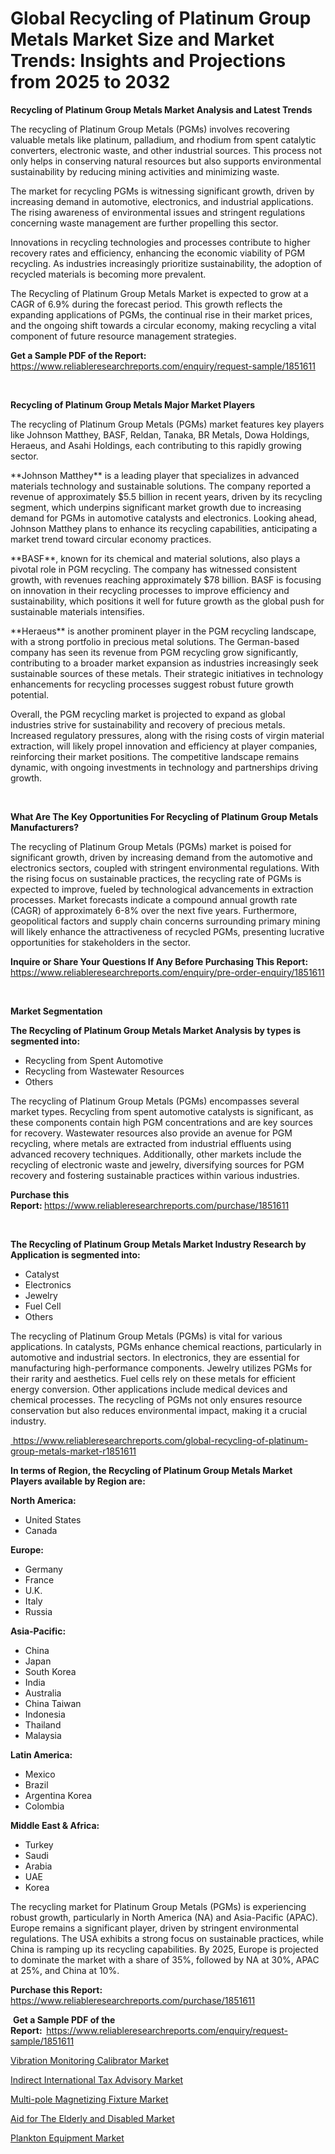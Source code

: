 <p><h1>Global Recycling of Platinum Group Metals Market Size and Market Trends: Insights and Projections from 2025 to 2032</h1></p><p><strong>Recycling of Platinum Group Metals Market Analysis and Latest Trends</strong></p>
<p><p>The recycling of Platinum Group Metals (PGMs) involves recovering valuable metals like platinum, palladium, and rhodium from spent catalytic converters, electronic waste, and other industrial sources. This process not only helps in conserving natural resources but also supports environmental sustainability by reducing mining activities and minimizing waste.</p><p>The market for recycling PGMs is witnessing significant growth, driven by increasing demand in automotive, electronics, and industrial applications. The rising awareness of environmental issues and stringent regulations concerning waste management are further propelling this sector. </p><p>Innovations in recycling technologies and processes contribute to higher recovery rates and efficiency, enhancing the economic viability of PGM recycling. As industries increasingly prioritize sustainability, the adoption of recycled materials is becoming more prevalent.</p><p>The Recycling of Platinum Group Metals Market is expected to grow at a CAGR of 6.9% during the forecast period. This growth reflects the expanding applications of PGMs, the continual rise in their market prices, and the ongoing shift towards a circular economy, making recycling a vital component of future resource management strategies.</p></p>
<p><strong>Get a Sample PDF of the Report:&nbsp;</strong> <a href="https://www.reliableresearchreports.com/enquiry/request-sample/1851611?utm_campaign=24&utm_medium=2&utm_source=Github&utm_content=ia&utm_term=07012025&utm_id=recycling-of-platinum-group-metals">https://www.reliableresearchreports.com/enquiry/request-sample/1851611</a></p>
<p>&nbsp;</p>
<p><strong>Recycling of Platinum Group Metals Major Market Players</strong></p>
<p><p>The recycling of Platinum Group Metals (PGMs) market features key players like Johnson Matthey, BASF, Reldan, Tanaka, BR Metals, Dowa Holdings, Heraeus, and Asahi Holdings, each contributing to this rapidly growing sector.</p><p>**Johnson Matthey** is a leading player that specializes in advanced materials technology and sustainable solutions. The company reported a revenue of approximately $5.5 billion in recent years, driven by its recycling segment, which underpins significant market growth due to increasing demand for PGMs in automotive catalysts and electronics. Looking ahead, Johnson Matthey plans to enhance its recycling capabilities, anticipating a market trend toward circular economy practices.</p><p>**BASF**, known for its chemical and material solutions, also plays a pivotal role in PGM recycling. The company has witnessed consistent growth, with revenues reaching approximately $78 billion. BASF is focusing on innovation in their recycling processes to improve efficiency and sustainability, which positions it well for future growth as the global push for sustainable materials intensifies.</p><p>**Heraeus** is another prominent player in the PGM recycling landscape, with a strong portfolio in precious metal solutions. The German-based company has seen its revenue from PGM recycling grow significantly, contributing to a broader market expansion as industries increasingly seek sustainable sources of these metals. Their strategic initiatives in technology enhancements for recycling processes suggest robust future growth potential.</p><p>Overall, the PGM recycling market is projected to expand as global industries strive for sustainability and recovery of precious metals. Increased regulatory pressures, along with the rising costs of virgin material extraction, will likely propel innovation and efficiency at player companies, reinforcing their market positions. The competitive landscape remains dynamic, with ongoing investments in technology and partnerships driving growth.</p></p>
<p>&nbsp;</p>
<p><strong>What Are The Key Opportunities For Recycling of Platinum Group Metals Manufacturers?</strong></p>
<p><p>The recycling of Platinum Group Metals (PGMs) market is poised for significant growth, driven by increasing demand from the automotive and electronics sectors, coupled with stringent environmental regulations. With the rising focus on sustainable practices, the recycling rate of PGMs is expected to improve, fueled by technological advancements in extraction processes. Market forecasts indicate a compound annual growth rate (CAGR) of approximately 6-8% over the next five years. Furthermore, geopolitical factors and supply chain concerns surrounding primary mining will likely enhance the attractiveness of recycled PGMs, presenting lucrative opportunities for stakeholders in the sector.</p></p>
<p><strong>Inquire or Share Your Questions If Any Before Purchasing This Report:</strong> <a href="https://www.reliableresearchreports.com/enquiry/pre-order-enquiry/1851611?utm_campaign=24&utm_medium=2&utm_source=Github&utm_content=ia&utm_term=07012025&utm_id=recycling-of-platinum-group-metals">https://www.reliableresearchreports.com/enquiry/pre-order-enquiry/1851611</a></p>
<p>&nbsp;</p>
<p><strong>Market Segmentation</strong></p>
<p><strong>The Recycling of Platinum Group Metals Market Analysis by types is segmented into:</strong></p>
<p><ul><li>Recycling from Spent Automotive</li><li>Recycling from Wastewater Resources</li><li>Others</li></ul></p>
<p><p>The recycling of Platinum Group Metals (PGMs) encompasses several market types. Recycling from spent automotive catalysts is significant, as these components contain high PGM concentrations and are key sources for recovery. Wastewater resources also provide an avenue for PGM recycling, where metals are extracted from industrial effluents using advanced recovery techniques. Additionally, other markets include the recycling of electronic waste and jewelry, diversifying sources for PGM recovery and fostering sustainable practices within various industries.</p></p>
<p><strong>Purchase this Report:&nbsp;</strong><a href="https://www.reliableresearchreports.com/purchase/1851611?utm_campaign=24&utm_medium=2&utm_source=Github&utm_content=ia&utm_term=07012025&utm_id=recycling-of-platinum-group-metals">https://www.reliableresearchreports.com/purchase/1851611</a></p>
<p>&nbsp;</p>
<p><strong>The Recycling of Platinum Group Metals Market Industry Research by Application is segmented into:</strong></p>
<p><ul><li>Catalyst</li><li>Electronics</li><li>Jewelry</li><li>Fuel Cell</li><li>Others</li></ul></p>
<p><p>The recycling of Platinum Group Metals (PGMs) is vital for various applications. In catalysts, PGMs enhance chemical reactions, particularly in automotive and industrial sectors. In electronics, they are essential for manufacturing high-performance components. Jewelry utilizes PGMs for their rarity and aesthetics. Fuel cells rely on these metals for efficient energy conversion. Other applications include medical devices and chemical processes. The recycling of PGMs not only ensures resource conservation but also reduces environmental impact, making it a crucial industry.</p></p>
<p><a href="https://www.reliableresearchreports.com/global-recycling-of-platinum-group-metals-market-r1851611?utm_campaign=24&utm_medium=2&utm_source=Github&utm_content=ia&utm_term=07012025&utm_id=recycling-of-platinum-group-metals">&nbsp;https://www.reliableresearchreports.com/global-recycling-of-platinum-group-metals-market-r1851611</a></p>
<p><strong>In terms of Region, the Recycling of Platinum Group Metals Market Players available by Region are:</strong></p>
<p>
    <p> <strong> North America: </strong>
        <ul>
            <li>United States</li>
            <li>Canada</li>
        </ul>
        </p> 
    <p> <strong> Europe: </strong>
        <ul>
            <li>Germany</li>
            <li>France</li>
            <li>U.K.</li>
            <li>Italy</li>
            <li>Russia</li>
        </ul>
        </p> 
    <p> <strong> Asia-Pacific: </strong>
        <ul>
            <li>China</li>
            <li>Japan</li>
            <li>South Korea</li>
            <li>India</li>
            <li>Australia</li>
            <li>China Taiwan</li>
            <li>Indonesia</li>
            <li>Thailand</li>
            <li>Malaysia</li>
        </ul>
        </p> 
    <p> <strong> Latin America: </strong>
        <ul>
            <li>Mexico</li>
            <li>Brazil</li>
            <li>Argentina Korea</li>
            <li>Colombia</li>
        </ul>
        </p> 
    <p> <strong> Middle East & Africa: </strong>
        <ul>
            <li>Turkey</li>
            <li>Saudi</li>
            <li>Arabia</li>
            <li>UAE</li>
            <li>Korea</li>
        </ul>
    </p>
    </p>
<p><p>The recycling market for Platinum Group Metals (PGMs) is experiencing robust growth, particularly in North America (NA) and Asia-Pacific (APAC). Europe remains a significant player, driven by stringent environmental regulations. The USA exhibits a strong focus on sustainable practices, while China is ramping up its recycling capabilities. By 2025, Europe is projected to dominate the market with a share of 35%, followed by NA at 30%, APAC at 25%, and China at 10%.</p></p>
<p><strong>Purchase this Report: </strong><a href="https://www.reliableresearchreports.com/purchase/1851611?utm_campaign=24&utm_medium=2&utm_source=Github&utm_content=ia&utm_term=07012025&utm_id=recycling-of-platinum-group-metals">https://www.reliableresearchreports.com/purchase/1851611</a></p>
<p>&nbsp;<strong>Get a Sample PDF of the Report:&nbsp;&nbsp;</strong><a href="https://www.reliableresearchreports.com/enquiry/request-sample/1851611?utm_campaign=24&utm_medium=2&utm_source=Github&utm_content=ia&utm_term=07012025&utm_id=recycling-of-platinum-group-metals">https://www.reliableresearchreports.com/enquiry/request-sample/1851611</a></p>
<p><strong></strong></p>
<p><p><a href="https://github.com/JosephineMcguire65/Market-Research-Report-List-1/blob/main/vibration-monitoring-calibrator-market.md?utm_campaign=24&utm_medium=2&utm_source=Github&utm_content=ia&utm_term=07012025&utm_id=recycling-of-platinum-group-metals">Vibration Monitoring Calibrator Market</a></p><p><a href="https://github.com/norbeludie83/Market-Research-Report-List-1/blob/main/indirect-international-tax-advisory-market.md?utm_campaign=24&utm_medium=2&utm_source=Github&utm_content=ia&utm_term=07012025&utm_id=recycling-of-platinum-group-metals">Indirect International Tax Advisory Market</a></p><p><a href="https://github.com/mezokathleen834/Market-Research-Report-List-1/blob/main/multi-pole-magnetizing-fixture-market.md?utm_campaign=24&utm_medium=2&utm_source=Github&utm_content=ia&utm_term=07012025&utm_id=recycling-of-platinum-group-metals">Multi-pole Magnetizing Fixture Market</a></p><p><a href="https://github.com/jerhoskinson197676/Market-Research-Report-List-1/blob/main/aid-for-the-elderly-and-disabled-market.md?utm_campaign=24&utm_medium=2&utm_source=Github&utm_content=ia&utm_term=07012025&utm_id=recycling-of-platinum-group-metals">Aid for The Elderly and Disabled Market</a></p><p><a href="https://github.com/shirleenfraker87/Market-Research-Report-List-1/blob/main/plankton-equipment-market.md?utm_campaign=24&utm_medium=2&utm_source=Github&utm_content=ia&utm_term=07012025&utm_id=recycling-of-platinum-group-metals">Plankton Equipment Market</a></p></p>